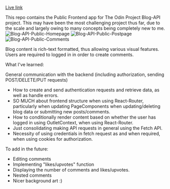 [Live link](https://jasonhylam-blog-public.netlify.app/posts)

This repo contains the Public Frontend app for The Odin Project Blog-API project. This may have been the most challenging project thus far, due to the scale and largely owing to many concepts being completely new to me.
![Blog-API-Public-Homepage](https://github.com/jasonHYLam/TOP-Blog-Api-Client/assets/105083538/118d6d02-a28b-4bc1-a230-87c88f259f98)
![Blog-API-Public-Postpage](https://github.com/jasonHYLam/TOP-Blog-Api-Client/assets/105083538/e71e14ab-9908-4c26-8ce9-c2c69afc9dc5)
![Blog-API-Public-Comments](https://github.com/jasonHYLam/TOP-Blog-Api-Client/assets/105083538/87df39c9-c129-4a64-b64e-66b73832b3cf)

Blog content is rich-text formatted, thus allowing various visual features. Users are required to logged in in order to create comments.

What I've learned:

General communication with the backend (including authorization, sending POST/DELETE/PUT requests)
- How to create and send authentication requests and retrieve data, as well as handle errors. 
- SO MUCH about frontend structure when using React-Router, particularly when updating PageComponents when updating/deleting blog data or submitting new posts/comments.
- How to conditionally render content based on whether the user has logged in using OutletContext, when using React-Router.
- Just consolidating making API requests in general using the Fetch API.
- Necessity of using credentials in fetch request as and when required, when using cookies for authorization.

To add in the future:

- Editing comments
- Implementing "likes/upvotes" function
- Displaying the number of comments and likes/upvotes.
- Nested comments
- Nicer background art :)
